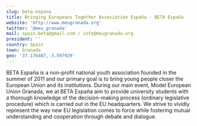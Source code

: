 ```yaml
---
slug: beta-espana
title: Bringing Europeans Together Association España - BETA España
website: 'http://www.meugranada.org'
twitter: '@meu_granada'
mail: spain.beta@gmail.com / info@meugranada.org
president: ''
country: Spain
town: Granada
geo: '37.176487,-3.597929'
---
```

<!--StartFragment-->

BETA España is a non-profit national youth association founded in the summer of 2011 and our primary goal is to bring young people closer the European Union and its institutions. During our main event, Model European Union Granada, we at BETA España aim to provide university students with a thorough knowledge of the decision-making process (ordinary legislative procedure) which is carried out in the EU headquarters. We strive to vividly represent the way new EU legislation comes to force while fostering mutual understanding and cooperation through debate and dialogue.

<!--EndFragment-->
